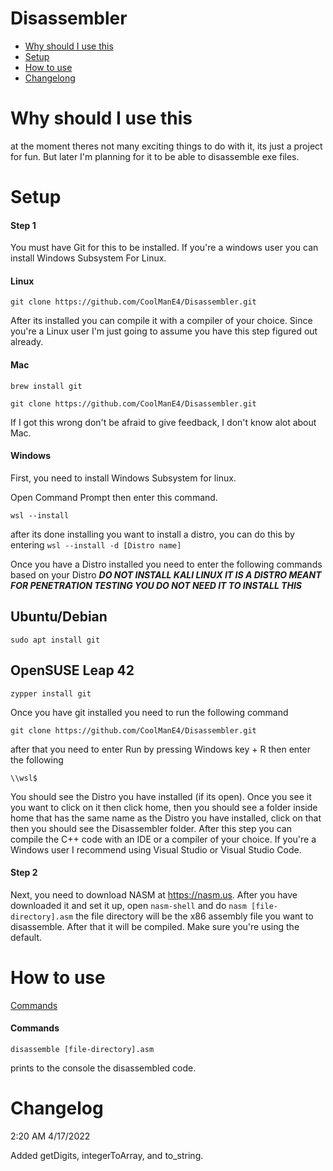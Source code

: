 # Disassembler

* [Why should I use this](#why-should-i-use-this)
* [Setup](#setup)
* [How to use](#how-to-use)
* [Changelong](#changelog)

# Why should I use this

at the moment theres not many exciting things to do with it, its just a project for fun. But later I'm planning for it to be able to disassemble exe files.

# Setup

#### Step 1
You must have Git for this to be installed. If you're a windows user you can install Windows Subsystem For Linux.

#### Linux

```
git clone https://github.com/CoolManE4/Disassembler.git
```

After its installed you can compile it with a compiler of your choice. Since you're a Linux user I'm just going to assume you have this step figured out already.

#### Mac

```
brew install git
```

```
git clone https://github.com/CoolManE4/Disassembler.git
```

If I got this wrong don't be afraid to give feedback, I don't know alot about Mac.

#### Windows

First, you need to install Windows Subsystem for linux.

Open Command Prompt then enter this command.

```
wsl --install
```

after its done installing you want to install a distro, you can do this by entering ```wsl --install -d [Distro name]```

Once you have a Distro installed you need to enter the following commands based on your Distro ***DO NOT INSTALL KALI LINUX IT IS A DISTRO MEANT FOR PENETRATION TESTING YOU DO NOT NEED IT TO INSTALL THIS***

## Ubuntu/Debian
```
sudo apt install git
```

## OpenSUSE Leap 42
```
zypper install git
```

Once you have git installed you need to run the following command

```
git clone https://github.com/CoolManE4/Disassembler.git
```

after that you need to enter Run by pressing Windows key + R then enter the following

```
\\wsl$
```

You should see the Distro you have installed (if its open). Once you see it you want to click on it then click home, then you should see a folder inside home that has the same name as the Distro you have installed, click on that then you should see the Disassembler folder. After this step you can compile the C++ code with an IDE or a compiler of your choice. If you're a Windows user I recommend using Visual Studio or Visual Studio Code.

#### Step 2

Next, you need to download NASM at https://nasm.us. After you have downloaded it and set it up, open `nasm-shell` and do ```nasm [file-directory].asm``` the file directory will be the x86 assembly file you want to disassemble. After that it will be compiled. Make sure you're using the default.

# How to use

[Commands](#Commands)

#### Commands

```
disassemble [file-directory].asm
```

prints to the console the disassembled code.

# Changelog

2:20 AM 4/17/2022

Added getDigits, integerToArray, and to_string.
